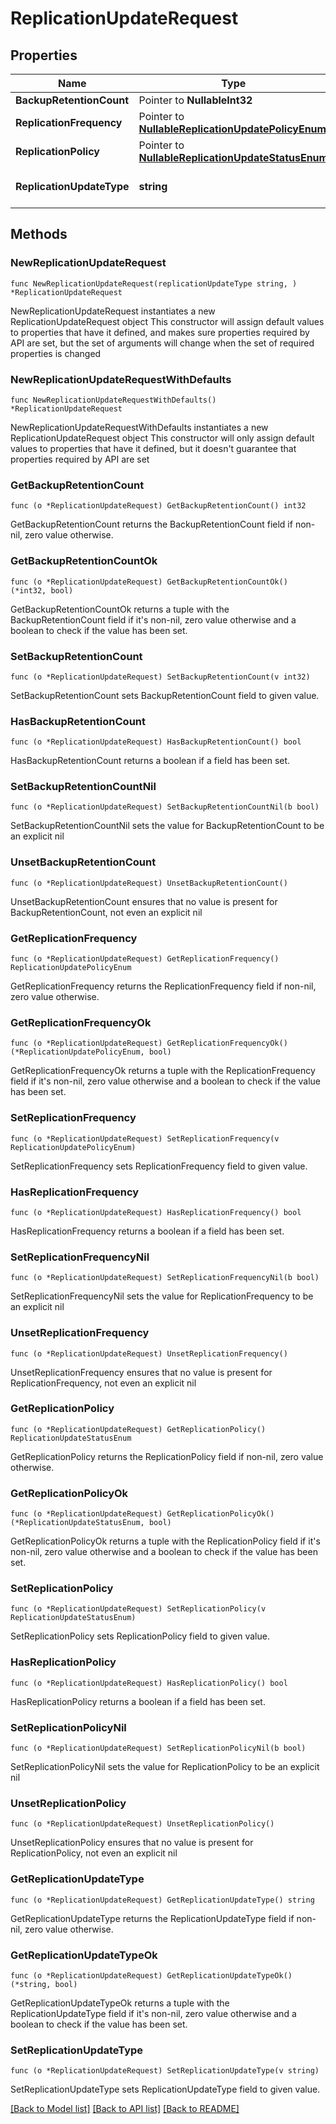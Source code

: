 # ReplicationUpdateRequest

## Properties

Name | Type | Description | Notes
------------ | ------------- | ------------- | -------------
**BackupRetentionCount** | Pointer to **NullableInt32** |  | [optional] 
**ReplicationFrequency** | Pointer to [**NullableReplicationUpdatePolicyEnum**](ReplicationUpdatePolicyEnum.md) |  | [optional] 
**ReplicationPolicy** | Pointer to [**NullableReplicationUpdateStatusEnum**](ReplicationUpdateStatusEnum.md) |  | [optional] 
**ReplicationUpdateType** | **string** | Replication Update Type | 

## Methods

### NewReplicationUpdateRequest

`func NewReplicationUpdateRequest(replicationUpdateType string, ) *ReplicationUpdateRequest`

NewReplicationUpdateRequest instantiates a new ReplicationUpdateRequest object
This constructor will assign default values to properties that have it defined,
and makes sure properties required by API are set, but the set of arguments
will change when the set of required properties is changed

### NewReplicationUpdateRequestWithDefaults

`func NewReplicationUpdateRequestWithDefaults() *ReplicationUpdateRequest`

NewReplicationUpdateRequestWithDefaults instantiates a new ReplicationUpdateRequest object
This constructor will only assign default values to properties that have it defined,
but it doesn't guarantee that properties required by API are set

### GetBackupRetentionCount

`func (o *ReplicationUpdateRequest) GetBackupRetentionCount() int32`

GetBackupRetentionCount returns the BackupRetentionCount field if non-nil, zero value otherwise.

### GetBackupRetentionCountOk

`func (o *ReplicationUpdateRequest) GetBackupRetentionCountOk() (*int32, bool)`

GetBackupRetentionCountOk returns a tuple with the BackupRetentionCount field if it's non-nil, zero value otherwise
and a boolean to check if the value has been set.

### SetBackupRetentionCount

`func (o *ReplicationUpdateRequest) SetBackupRetentionCount(v int32)`

SetBackupRetentionCount sets BackupRetentionCount field to given value.

### HasBackupRetentionCount

`func (o *ReplicationUpdateRequest) HasBackupRetentionCount() bool`

HasBackupRetentionCount returns a boolean if a field has been set.

### SetBackupRetentionCountNil

`func (o *ReplicationUpdateRequest) SetBackupRetentionCountNil(b bool)`

 SetBackupRetentionCountNil sets the value for BackupRetentionCount to be an explicit nil

### UnsetBackupRetentionCount
`func (o *ReplicationUpdateRequest) UnsetBackupRetentionCount()`

UnsetBackupRetentionCount ensures that no value is present for BackupRetentionCount, not even an explicit nil
### GetReplicationFrequency

`func (o *ReplicationUpdateRequest) GetReplicationFrequency() ReplicationUpdatePolicyEnum`

GetReplicationFrequency returns the ReplicationFrequency field if non-nil, zero value otherwise.

### GetReplicationFrequencyOk

`func (o *ReplicationUpdateRequest) GetReplicationFrequencyOk() (*ReplicationUpdatePolicyEnum, bool)`

GetReplicationFrequencyOk returns a tuple with the ReplicationFrequency field if it's non-nil, zero value otherwise
and a boolean to check if the value has been set.

### SetReplicationFrequency

`func (o *ReplicationUpdateRequest) SetReplicationFrequency(v ReplicationUpdatePolicyEnum)`

SetReplicationFrequency sets ReplicationFrequency field to given value.

### HasReplicationFrequency

`func (o *ReplicationUpdateRequest) HasReplicationFrequency() bool`

HasReplicationFrequency returns a boolean if a field has been set.

### SetReplicationFrequencyNil

`func (o *ReplicationUpdateRequest) SetReplicationFrequencyNil(b bool)`

 SetReplicationFrequencyNil sets the value for ReplicationFrequency to be an explicit nil

### UnsetReplicationFrequency
`func (o *ReplicationUpdateRequest) UnsetReplicationFrequency()`

UnsetReplicationFrequency ensures that no value is present for ReplicationFrequency, not even an explicit nil
### GetReplicationPolicy

`func (o *ReplicationUpdateRequest) GetReplicationPolicy() ReplicationUpdateStatusEnum`

GetReplicationPolicy returns the ReplicationPolicy field if non-nil, zero value otherwise.

### GetReplicationPolicyOk

`func (o *ReplicationUpdateRequest) GetReplicationPolicyOk() (*ReplicationUpdateStatusEnum, bool)`

GetReplicationPolicyOk returns a tuple with the ReplicationPolicy field if it's non-nil, zero value otherwise
and a boolean to check if the value has been set.

### SetReplicationPolicy

`func (o *ReplicationUpdateRequest) SetReplicationPolicy(v ReplicationUpdateStatusEnum)`

SetReplicationPolicy sets ReplicationPolicy field to given value.

### HasReplicationPolicy

`func (o *ReplicationUpdateRequest) HasReplicationPolicy() bool`

HasReplicationPolicy returns a boolean if a field has been set.

### SetReplicationPolicyNil

`func (o *ReplicationUpdateRequest) SetReplicationPolicyNil(b bool)`

 SetReplicationPolicyNil sets the value for ReplicationPolicy to be an explicit nil

### UnsetReplicationPolicy
`func (o *ReplicationUpdateRequest) UnsetReplicationPolicy()`

UnsetReplicationPolicy ensures that no value is present for ReplicationPolicy, not even an explicit nil
### GetReplicationUpdateType

`func (o *ReplicationUpdateRequest) GetReplicationUpdateType() string`

GetReplicationUpdateType returns the ReplicationUpdateType field if non-nil, zero value otherwise.

### GetReplicationUpdateTypeOk

`func (o *ReplicationUpdateRequest) GetReplicationUpdateTypeOk() (*string, bool)`

GetReplicationUpdateTypeOk returns a tuple with the ReplicationUpdateType field if it's non-nil, zero value otherwise
and a boolean to check if the value has been set.

### SetReplicationUpdateType

`func (o *ReplicationUpdateRequest) SetReplicationUpdateType(v string)`

SetReplicationUpdateType sets ReplicationUpdateType field to given value.



[[Back to Model list]](../README.md#documentation-for-models) [[Back to API list]](../README.md#documentation-for-api-endpoints) [[Back to README]](../README.md)


